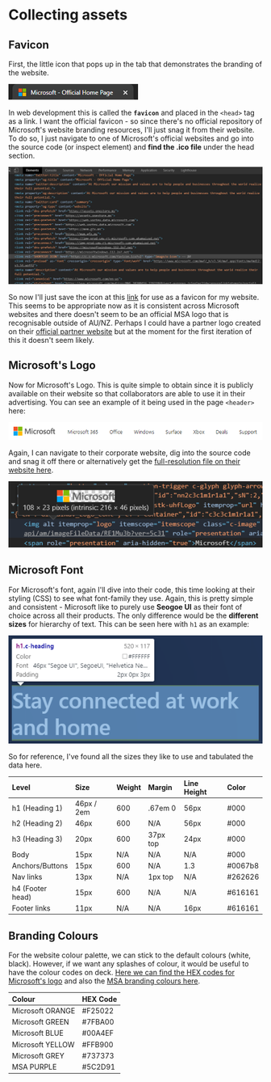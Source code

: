 # Collecting assets

## Favicon

First, the little icon that pops up in the tab that demonstrates the branding of the website. 

![Microsoft website favicon](../../.gitbook/assets/image%20%2839%29.png)

In web development this is called the **`favicon`** and placed in the `<head>` tag as a link. I want the official favicon - so since there's no official repository of Microsoft's website branding resources, I'll just snag it from their website. To do so, I just navigate to one of Microsoft's official websites and go into the source code \(or inspect element\) and **find the .ico file** under the head section.

![Source code for Microsoft&apos;s website](../../.gitbook/assets/image%20%2842%29.png)

So now I'll just save the icon at this [link](https://c.s-microsoft.com/favicon.ico?v2) for use as a favicon for my website. This seems to be appropriate now as it is consistent across Microsoft websites and there doesn't seem to be an official MSA logo that is recognisable outside of AU/NZ. Perhaps I could have a partner logo created on their [official partner website](https://partner.microsoft.com/en-us/marketing/branding) but at the moment for the first iteration of this it doesn't seem likely.

## Microsoft's Logo

Now for Microsoft's Logo. This is quite simple to obtain since it is publicly available on their website so that collaborators are able to use it in their advertising. You can see an example of it being used in the page `<header>` here:

![Microsoft website header and nav](../../.gitbook/assets/image%20%2868%29.png)

Again, I can navigate to their corporate website, dig into the source code and snag it off there or alternatively get the [full-resolution file on their website here](https://www.microsoft.com/en-us/legal/intellectualproperty/trademarks/usage/logo.aspx).

![](../../.gitbook/assets/image%20%2833%29.png)

## Microsoft Font

For Microsoft's font, again I'll dive into their code, this time looking at their styling \(CSS\) to see what font-family they use. Again, this is pretty simple and consistent - Microsoft like to purely use **Seogoe UI** as their font of choice across all their products. The only difference would be the **different sizes** for hierarchy of text. This can be seen here with `h1` as an example:

![h1 with a size of 46px and using Segoe UI](../../.gitbook/assets/image%20%2869%29.png)

So for reference, I've found all the sizes they like to use and tabulated the data here.

| Level | Size | Weight | Margin | Line Height | Color |
| :--- | :--- | :--- | :--- | :--- | :--- |
| h1 \(Heading 1\) | 46px / 2em | 600 | .67em 0 | 56px | \#000 |
| h2 \(Heading 2\) | 46px | 600 | N/A | 56px | \#000 |
| h3 \(Heading 3\) | 20px | 600 | 37px top | 24px | \#000 |
| Body | 15px | N/A | N/A | N/A | \#000 |
| Anchors/Buttons | 15px | 600 | N/A | 1.3 | \#0067b8 |
| Nav links | 13px | N/A | 1px top | N/A | \#262626 |
| h4 \(Footer head\) | 15px | 600 | N/A | N/A | \#616161 |
| Footer links | 11px | N/A | N/A | 16px | \#616161 |

## Branding Colours

For the website colour palette, we can stick to the default colours \(white, black\). However, if we want any splashes of colour, it would be useful to have the colour codes on deck. [Here we can find the HEX codes for Microsoft's logo](https://brandpalettes.com/microsoft-color-codes/) and also the [MSA branding colours here](https://msa.ms).

| Colour | HEX Code |
| :--- | :--- |
| Microsoft ORANGE | \#F25022 |
| Microsoft GREEN | \#7FBA00 |
| Microsoft BLUE | \#00A4EF |
| Microsoft YELLOW | \#FFB900 |
| Microsoft GREY | \#737373 |
| MSA PURPLE | \#5C2D91 |



